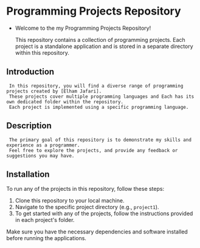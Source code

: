 # Programming Projects Repository

   * Welcome to the my Programming Projects Repository! 

      This repository contains a collection of programming projects. 
      Each project is a standalone application and is stored in a separate directory within this repository.

## Introduction

     In this repository, you will find a diverse range of programming projects created by [Elham Jafari]. 
     These projects cover multiple programming languages and Each has its own dedicated folder within the repository.
     Each project is implemented using a specific programming language.

## Description

     The primary goal of this repository is to demonstrate my skills and experience as a programmer.
     Feel free to explore the projects, and provide any feedback or suggestions you may have.

## Installation

  To run any of the projects in this repository, follow these steps:

   1. Clone this repository to your local machine.
   2. Navigate to the specific project directory (e.g., `project1`).
   3. To get started with any of the projects, follow the instructions provided in each project's folder.

  Make sure you have the necessary dependencies and software installed before running the applications.